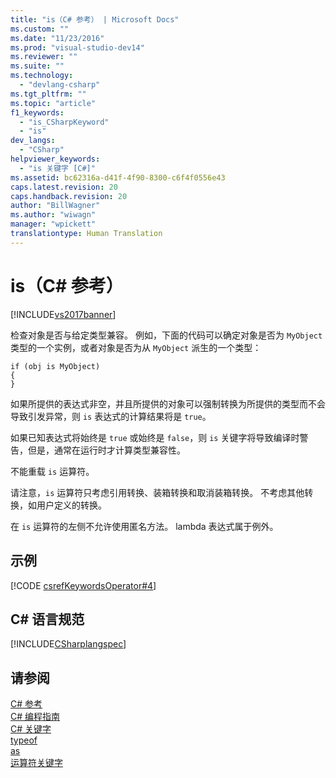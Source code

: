 ```yaml
---
title: "is（C# 参考） | Microsoft Docs"
ms.custom: ""
ms.date: "11/23/2016"
ms.prod: "visual-studio-dev14"
ms.reviewer: ""
ms.suite: ""
ms.technology: 
  - "devlang-csharp"
ms.tgt_pltfrm: ""
ms.topic: "article"
f1_keywords: 
  - "is_CSharpKeyword"
  - "is"
dev_langs: 
  - "CSharp"
helpviewer_keywords: 
  - "is 关键字 [C#]"
ms.assetid: bc62316a-d41f-4f90-8300-c6f4f0556e43
caps.latest.revision: 20
caps.handback.revision: 20
author: "BillWagner"
ms.author: "wiwagn"
manager: "wpickett"
translationtype: Human Translation
---
```

# is（C# 参考）
[!INCLUDE[vs2017banner](../../../csharp/includes/vs2017banner.md)]

检查对象是否与给定类型兼容。  例如，下面的代码可以确定对象是否为 `MyObject` 类型的一个实例，或者对象是否为从 `MyObject` 派生的一个类型：  
  
```  
if (obj is MyObject)  
{  
}  
```  
  
 如果所提供的表达式非空，并且所提供的对象可以强制转换为所提供的类型而不会导致引发异常，则 `is` 表达式的计算结果将是 `true`。  
  
 如果已知表达式将始终是 `true` 或始终是 `false`，则 `is` 关键字将导致编译时警告，但是，通常在运行时才计算类型兼容性。  
  
 不能重载 `is` 运算符。  
  
 请注意，`is` 运算符只考虑引用转换、装箱转换和取消装箱转换。  不考虑其他转换，如用户定义的转换。  
  
 在 `is` 运算符的左侧不允许使用匿名方法。  lambda 表达式属于例外。  
  
## 示例  
 [!CODE [csrefKeywordsOperator#4](../CodeSnippet/VS_Snippets_VBCSharp/csrefKeywordsOperator#4)]  
  
## C\# 语言规范  
 [!INCLUDE[CSharplangspec](../../../csharp/language-reference/keywords/includes/csharplangspec_md.md)]  
  
## 请参阅  
 [C\# 参考](../../../csharp/language-reference/index.md)   
 [C\# 编程指南](../../../csharp/programming-guide/index.md)   
 [C\# 关键字](../../../csharp/language-reference/keywords/index.md)   
 [typeof](../../../csharp/language-reference/keywords/typeof.md)   
 [as](../../../csharp/language-reference/keywords/as.md)   
 [运算符关键字](../../../csharp/language-reference/keywords/operator-keywords.md)
